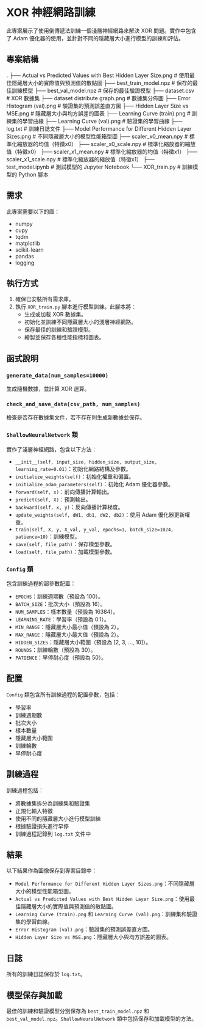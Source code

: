 # XOR 神經網路訓練

此專案展示了使用倒傳遞法訓練一個淺層神經網路來解決 XOR 問題。實作中包含了 Adam 優化器的使用，並針對不同的隱藏層大小進行模型的訓練和評估。

## 專案結構

.
├── Actual vs Predicted Values with Best Hidden Layer Size.png # 使用最佳隱藏層大小的實際值與預測值的散點圖
├── best_train_model.npz # 保存的最佳訓練模型
├── best_val_model.npz # 保存的最佳驗證模型
├── dataset.csv # XOR 數據集
├── dataset distribute graph.png # 數據集分佈圖
├── Error Histogram (val).png # 驗證集的預測誤差直方圖
├── Hidden Layer Size vs MSE.png # 隱藏層大小與均方誤差的圖表
├── Learning Curve (train).png # 訓練集的學習曲線
├── Learning Curve (val).png # 驗證集的學習曲線
├── log.txt # 訓練日誌文件
├── Model Performance for Different Hidden Layer Sizes.png # 不同隱藏層大小的模型性能箱型圖
├── scaler_x0_mean.npy # 標準化縮放器的均值（特徵x0）
├── scaler_x0_scale.npy # 標準化縮放器的縮放值（特徵x0）
├── scaler_x1_mean.npy # 標準化縮放器的均值（特徵x1）
├── scaler_x1_scale.npy # 標準化縮放器的縮放值（特徵x1）
├── test_model.ipynb # 測試模型的 Jupyter Notebook
└── XOR_train.py # 訓練模型的 Python 腳本


## 需求

此專案需要以下的庫：
- numpy
- cupy
- tqdm
- matplotlib
- scikit-learn
- pandas
- logging

## 執行方式

1. 確保已安裝所有需求庫。
2. 執行 `XOR_train.py` 腳本進行模型訓練。此腳本將：
   - 生成或加載 XOR 數據集。
   - 初始化並訓練不同隱藏層大小的淺層神經網路。
   - 保存最佳的訓練和驗證模型。
   - 繪製並保存各種性能指標和圖表。

## 函式說明

### `generate_data(num_samples=10000)`
生成隨機數據，並計算 XOR 運算。

### `check_and_save_data(csv_path, num_samples)`
檢查是否存在數據集文件，若不存在則生成新數據並保存。

### `ShallowNeuralNetwork` 類
實作了淺層神經網路，包含以下方法：
- `__init__(self, input_size, hidden_size, output_size, learning_rate=0.01)`：初始化網路結構及參數。
- `initialize_weights(self)`：初始化權重和偏置。
- `initialize_adam_parameters(self)`：初始化 Adam 優化器參數。
- `forward(self, x)`：前向傳播計算輸出。
- `predict(self, X)`：預測輸出。
- `backward(self, x, y)`：反向傳播計算梯度。
- `update_weights(self, dW1, db1, dW2, db2)`：使用 Adam 優化器更新權重。
- `train(self, X, y, X_val, y_val, epochs=1, batch_size=1024, patience=10)`：訓練模型。
- `save(self, file_path)`：保存模型參數。
- `load(self, file_path)`：加載模型參數。

### `Config` 類
包含訓練過程的超參數配置：
- `EPOCHS`：訓練週期數（預設為 100）。
- `BATCH_SIZE`：批次大小（預設為 16）。
- `NUM_SAMPLES`：樣本數量（預設為 16384）。
- `LEARNING_RATE`：學習率（預設為 0.1）。
- `MIN_RANGE`：隱藏層大小最小值（預設為 2）。
- `MAX_RANGE`：隱藏層大小最大值（預設為 2）。
- `HIDDEN_SIZES`：隱藏層大小範圍（預設為 [2, 3, ..., 10]）。
- `ROUNDS`：訓練輪數（預設為 30）。
- `PATIENCE`：早停耐心度（預設為 50）。
  
## 配置

`Config` 類包含所有訓練過程的配置參數，包括：
- 學習率
- 訓練週期數
- 批次大小
- 樣本數量
- 隱藏層大小範圍
- 訓練輪數
- 早停耐心度
  
## 訓練過程

訓練過程包括：
- 將數據集拆分為訓練集和驗證集
- 正規化輸入特徵
- 使用不同的隱藏層大小進行模型訓練
- 根據驗證損失進行早停
- 訓練過程記錄到 `log.txt` 文件中

## 結果

以下結果作為圖像保存到專案目錄中：
- `Model Performance for Different Hidden Layer Sizes.png`：不同隱藏層大小的模型性能箱型圖。
- `Actual vs Predicted Values with Best Hidden Layer Size.png`：使用最佳隱藏層大小的實際值與預測值的散點圖。
- `Learning Curve (train).png` 和 `Learning Curve (val).png`：訓練集和驗證集的學習曲線。
- `Error Histogram (val).png`：驗證集的預測誤差直方圖。
- `Hidden Layer Size vs MSE.png`：隱藏層大小與均方誤差的圖表。

## 日誌

所有的訓練日誌保存於 `log.txt`。

## 模型保存與加載

最佳的訓練和驗證模型分別保存為 `best_train_model.npz` 和 `best_val_model.npz`。`ShallowNeuralNetwork` 類中包括保存和加載模型的方法。

